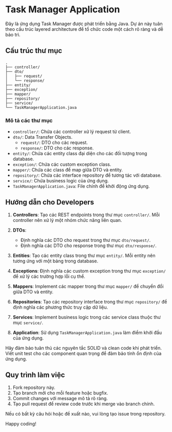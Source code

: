 # Task Manager Application

Đây là ứng dụng Task Manager được phát triển bằng Java. Dự án này tuân theo cấu trúc layered architecture để tổ chức code một cách rõ ràng và dễ bảo trì.

## Cấu trúc thư mục

```
.
├── controller/
├── dto/
│   ├── request/
│   └── response/
├── entity/
├── exception/
├── mapper/
├── repository/
├── service/
└── TaskManagerApplication.java
```

### Mô tả các thư mục

- `controller/`: Chứa các controller xử lý request từ client.
- `dto/`: Data Transfer Objects.
  - `request/`: DTO cho các request.
  - `response/`: DTO cho các response.
- `entity/`: Chứa các entity class đại diện cho các đối tượng trong database.
- `exception/`: Chứa các custom exception class.
- `mapper/`: Chứa các class để map giữa DTO và entity.
- `repository/`: Chứa các interface repository để tương tác với database.
- `service/`: Chứa business logic của ứng dụng.
- `TaskManagerApplication.java`: File chính để khởi động ứng dụng.

## Hướng dẫn cho Developers

1. **Controllers**: Tạo các REST endpoints trong thư mục `controller/`. Mỗi controller nên xử lý một nhóm chức năng liên quan.

2. **DTOs**: 
   - Định nghĩa các DTO cho request trong thư mục `dto/request/`.
   - Định nghĩa các DTO cho response trong thư mục `dto/response/`.

3. **Entities**: Tạo các entity class trong thư mục `entity/`. Mỗi entity nên tương ứng với một bảng trong database.

4. **Exceptions**: Định nghĩa các custom exception trong thư mục `exception/` để xử lý các trường hợp lỗi cụ thể.

5. **Mappers**: Implement các mapper trong thư mục `mapper/` để chuyển đổi giữa DTO và entity.

6. **Repositories**: Tạo các repository interface trong thư mục `repository/` để định nghĩa các phương thức truy cập dữ liệu.

7. **Services**: Implement business logic trong các service class thuộc thư mục `service/`.

8. **Application**: Sử dụng `TaskManagerApplication.java` làm điểm khởi đầu của ứng dụng.

Hãy đảm bảo tuân thủ các nguyên tắc SOLID và clean code khi phát triển. Viết unit test cho các component quan trọng để đảm bảo tính ổn định của ứng dụng.

## Quy trình làm việc

1. Fork repository này.
2. Tạo branch mới cho mỗi feature hoặc bugfix.
3. Commit changes với message mô tả rõ ràng.
4. Tạo pull request để review code trước khi merge vào branch chính.

Nếu có bất kỳ câu hỏi hoặc đề xuất nào, vui lòng tạo issue trong repository.

Happy coding!
